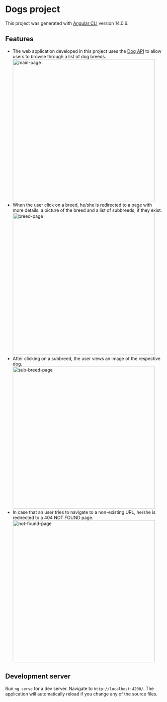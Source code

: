 # Dogs project

This project was generated with [Angular CLI](https://github.com/angular/angular-cli) version 14.0.6.

## Features

-   The web application developed in this project uses the [Dog API](https://dog.ceo/dog-api/) to allow users to browse through a list of dog breeds.
    <img width="452" alt="main-page" src="https://user-images.githubusercontent.com/57131600/182845584-0aa07725-8866-4c27-b046-4846f98b6ddd.png">
-   When the user click on a breed, he/she is redirected to a page with more details: a picture of the breed and a list of subbreeds, if they exist.
    <img width="452" alt="breed-page" src="https://user-images.githubusercontent.com/57131600/182846450-16889470-fd75-467a-b46c-7ffdf852eb64.png">
-   After clicking on a subbreed, the user views an image of the respective dog.
    <img width="452" alt="sub-breed-page" src="https://user-images.githubusercontent.com/57131600/182846472-2f1b03a4-5c06-473f-8242-0996e938d2a6.png">
-   In case that an user tries to navigate to a non-existing URL, he/she is redirected to a 404 NOT FOUND page.
    <img width="452" alt="not-found-page" src="https://user-images.githubusercontent.com/57131600/182846479-ea3c6342-d786-40a2-b63b-fb8b0714a949.png">

## Development server

Run `ng serve` for a dev server. Navigate to `http://localhost:4200/`. The application will automatically reload if you change any of the source files.
